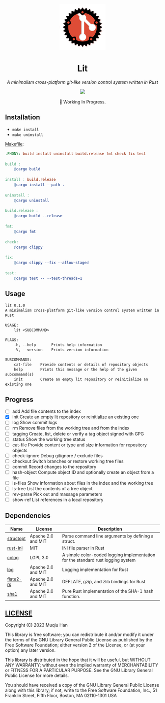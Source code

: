 <div align="center">

<img src="./.github/logo.png" height="150px">

# Lit

*A minimalism cross-platform git-like version control system written in Rust*

![](https://github.com/muqiuhan/lit/actions/workflows/ci.yaml/badge.svg) 

🚧 Working In Progress.

</div>

## Installation
- `make install`
- `make uninstall`

[Makefile](./Makefile):
```makefile
.PHONY: build install uninstall build.release fmt check fix test

build :
	@cargo build

install : build.release
	@cargo install --path .

uninstall :
	@cargo uninstall

build.release :
	@cargo build --release

fmt:
	@cargo fmt

check:
	@cargo clippy

fix:
	@cargo clippy --fix --allow-staged

test:
	@cargo test -- --test-threads=1
```

## Usage
```
lit 0.1.0
A minimalism cross-platform git-like version control system written in Rust

USAGE:
    lit <SUBCOMMAND>

FLAGS:
    -h, --help       Prints help information
    -V, --version    Prints version information

SUBCOMMANDS:
    cat-file    Provide contents or details of repository objects
    help        Prints this message or the help of the given subcommand(s)
    init        Create an empty lit repository or reinitialize an existing one
```

## Progress

- [ ] add                   Add file contents to the index
- [x] init                  Create an empty lit repository or reinitialize an existing one
- [ ] log                   Show commit logs
- [ ] rm                    Remove files from the working tree and from the index
- [ ] tagging               Create, list, delete or verify a tag object signed with GPG
- [ ] status                Show the working tree status
- [ ] cat-file              Provide content or type and size information for repository objects
- [ ] check-ignore          Debug gitignore / exclude files
- [ ] checkout              Switch branches or restore working tree files
- [ ] commit                Record changes to the repository
- [ ] hash-object           Compute object ID and optionally create an object from a file
- [ ] ls-files              Show information about files in the index and the working tree
- [ ] ls-tree               List the contents of a tree object
- [ ] rev-parse             Pick out and massage parameters
- [ ] show-ref              List references in a local repository

## Dependencies

| Name                                                          | License            | Description                                                                      |
| ------------------------------------------------------------- | ------------------ | -------------------------------------------------------------------------------- |
| [structopt](https://github.com/TeXitoi/structopt)             | Apache 2.0 and MIT | Parse command line arguments by defining a struct.                               |
| [rust-ini](https://github.com/zonyitoo/rust-ini)              | MIT                | INI file parser in Rust                                                          |
| [colog](https://github.com/muqiuhan/rust-colog)               | LGPL 3.0           | A simple color-coded logging implementation for the standard rust logging system |
| [log](https://github.com/rust-lang/log)                       | Apache 2.0 and MIT | Logging implementation for Rust                                                  |
| [flate2-rs](https://github.com/rust-lang/flate2-rs)           | Apache 2.0 and MIT | DEFLATE, gzip, and zlib bindings for Rust                                        |
| [sha1](https://github.com/RustCrypto/hashes/tree/master/sha1) | Apache 2.0 and MIT | Pure Rust implementation of the SHA-1 hash function.                             |


## [LICENSE](./LICENSE)

Copyright (C) 2023 Muqiu Han

This library is free software; you can redistribute it and/or
modify it under the terms of the GNU Library General Public
License as published by the Free Software Foundation; either
version 2 of the License, or (at your option) any later version.

This library is distributed in the hope that it will be useful,
but WITHOUT ANY WARRANTY; without even the implied warranty of
MERCHANTABILITY or FITNESS FOR A PARTICULAR PURPOSE.  See the GNU
Library General Public License for more details.

You should have received a copy of the GNU Library General Public
License along with this library; if not, write to the Free Software
Foundation, Inc., 51 Franklin Street, Fifth Floor, Boston, MA  02110-1301  USA
